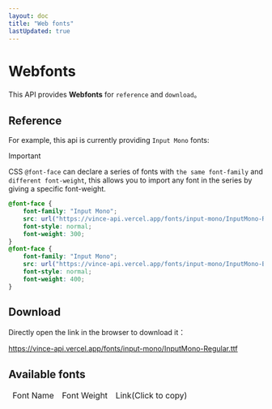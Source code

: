 ```yaml
---
layout: doc
title: "Web fonts"
lastUpdated: true
---
```


<script lang="ts" setup>
import { useData } from 'vitepress'
import { createSnackbar } from '@snackbar/core'

const { isDark } = useData()

enum FontType {
    Regular = "Regular",
    Bold = "Bold",
    Italic = "Italic",
    BoldItalic = "Bold Italic"
}

const fontsInfo = [
    {
        name: "Input Mono",
        files: [
            {
                weight: FontType.Regular,
                link: "https://vince-api.vercel.app/fonts/input-mono/InputMono-Regular.ttf",
            },
            {
                weight: FontType.Bold,
                link: "https://vince-api.vercel.app/fonts/input-mono/InputMono-Bold.ttf",
            },
            {
                weight: FontType.Italic,
                link: "https://vince-api.vercel.app/fonts/input-mono/InputMono-Italic.ttf",
            },
            {
                weight: FontType.BoldItalic,
                link: "https://vince-api.vercel.app/fonts/input-mono/InputMono-BoldItalic.ttf",
            }
        ]
    }
]

async function copy(text: string) {
    await navigator.clipboard.writeText(text)
    createSnackbar("Font link is copied! ", {
        theme: isDark.value ? "dark" : "light",
        position: "right",
        timeout: 3000,
    })
}

</script>

# Webfonts

This API provides **Webfonts** for `reference` and `download`。

## Reference

For example, this api is currently providing `Input Mono` fonts:

> [!IMPORTANT]
> CSS `@font-face` can declare a series of fonts with `the same font-family` and `different font-weight`, this allows you to import any font in the series by giving a specific font-weight.

```css
@font-face {
    font-family: "Input Mono";
    src: url("https://vince-api.vercel.app/fonts/input-mono/InputMono-Regular.ttf");
    font-style: normal;
    font-weight: 300;
}
@font-face {
    font-family: "Input Mono";
    src: url("https://vince-api.vercel.app/fonts/input-mono/InputMono-Bold.ttf");
    font-style: normal;
    font-weight: 400;
}
```

## Download

Directly open the link in the browser to download it：

https://vince-api.vercel.app/fonts/input-mono/InputMono-Regular.ttf

## Available fonts

<table>
    <thead>
        <tr>
            <td>Font Name</td>
            <td>Font Weight</td>
            <td>Link(Click to copy)</td>
        </tr>
    </thead>
    <tbody>
        <template v-for="font of fontsInfo" key="font.name">
            <tr>
                <td :rowspan="font.files.length">{{ font.name }}</td>
                <td>{{ font.files[0].weight }}</td>
                <td @click="copy(font.files[0].link)" color-blue underline hover:color-violet cursor-pointer >
                    {{ font.files[0].link }}
                </td>
            </tr>
            <tr v-for="file of font.files.slice(1, font.files.length)">
                <td>{{ file.weight }}</td>
                <td @click="copy(file.link)" color-blue underline hover:color-violet cursor-pointer >
                    {{ file.link }}
                </td>
            </tr>
        </template>
    </tbody>
</table>
